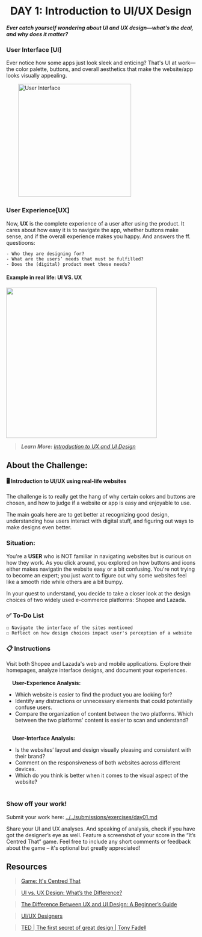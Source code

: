**<h1 align="center"> DAY 1: Introduction to UI/UX Design </h1>**
**_Ever catch yourself wondering about UI and UX design—what's the deal, and why does it matter?_**

### **User Interface [UI]**

Ever notice how some apps just look sleek and enticing? That's UI at work—the color palette, buttons, and overall aesthetics that make the website/app looks visually appealing.


<p>&nbsp;&nbsp;&nbsp;&nbsp;&nbsp;&nbsp;&nbsp;&nbsp;<img src="https://github.com/xialuna/AWSCC-CodeQuest-UI-UX/assets/115876263/0e0c59b3-4fd3-45c4-90eb-665687445e72" height="300" alt="User Interface"/></p>

### **User Experience[UX]**

Now, **UX** is the complete experience of a user after using the product. It cares about how easy it is to navigate the app, whether buttons make sense, and if the overall experience makes you happy. And answers the ff. questioons:

    - Who they are designing for?
    - What are the users’ needs that must be fulfilled?
    - Does the (digital) product meet these needs?

#### Example in real life: UI VS. UX
<img src="https://github.com/xialuna/AWSCC-CodeQuest-UI-UX/assets/115876263/106bc12a-40df-4e6a-83a2-032f8ed09dde"  height="400"/> <br>

> **_Learn More:_** [_Introduction to UX and UI Design_](https://bootcamp.uxdesign.cc/basic-introduction-to-user-experience-and-user-interface-design-f0aae08a2b44)

##

## **About the Challenge:**

#### **🖥️ Introduction to UI/UX using real-life websites**

The challenge is to really get the hang of why certain colors and buttons are chosen, and how to judge if a website or app is easy and enjoyable to use.

The main goals here are to get better at recognizing good design, understanding how users interact with digital stuff, and figuring out ways to make designs even better.

### Situation:

You're a **USER** who is NOT familiar in navigating websites but is curious on how they work. As you click around, you explored on how buttons and icons either makes navigatin the website easy or a bit confusing. You're not trying to become an expert; you just want to figure out why some websites feel like a smooth ride while others are a bit bumpy.

In your quest to understand, you decide to take a closer look at the design choices of two widely used e-commerce platforms: Shopee and Lazada.

### ✅ To-Do List

    ☐ Navigate the interface of the sites mentioned
    ☐ Reflect on how design choices impact user's perception of a website

### 📋 Instructions

Visit both Shopee and Lazada's web and mobile applications. Explore their homepages, analyze interface designs, and document your experiences.<br/><br/>
&nbsp;&nbsp;&nbsp;&nbsp;**User-Experience Analysis:**<br/>

-   Which website is easier to find the product you are looking for?
-   Identify any distractions or unnecessary elements that could potentially confuse users.
-   Compare the organization of content between the two platforms. Which between the two platforms’ content is easier to scan and understand?<br/>
    <br/>

&nbsp;&nbsp;&nbsp;&nbsp;**User-Interface Analysis:**

-   Is the websites’ layout and design visually pleasing and consistent with their brand?
-   Comment on the responsiveness of both websites across different devices.
-   Which do you think is better when it comes to the visual aspect of the website?
    <br><br>

### Show off your work!

Submit your work here: <a href="../../submissions/exercises/day01.md" target="_blank">../../submissions/exercises/day01.md</a>

Share your UI and UX analyses. And speaking of analysis, check if you have got the designer’s eye as well. Feature a screenshot of your score in the “It’s Centred That” game. Feel free to include any short comments or feedback about the game – it's optional but greatly appreciated!

## Resources

> <a href="https://www.supremo.co.uk/designers-eye/" target="_blank">Game: It's Centred That</a>

> <a href="https://www.coursera.org/articles/ui-vs-ux-design" target="_blank">UI vs. UX Design: What’s the Difference?</a>

> <a href="https://careerfoundry.com/en/blog/ux-design/the-difference-between-ux-and-ui-design-a-laymans-guide/" target="_blank">The Difference Between UX and UI Design: A Beginner’s Guide</a>

> <a href="https://usfbootcamps.com/blog/ui-ux-design/what-does-a-designer-do/" target="_blank">UI/UX Designers</a>

> <a href="https://youtu.be/9uOMectkCCs?si=MbXBEpeEI_eLu2fB" target="_blank">TED | The first secret of great design | Tony Fadell</a>
